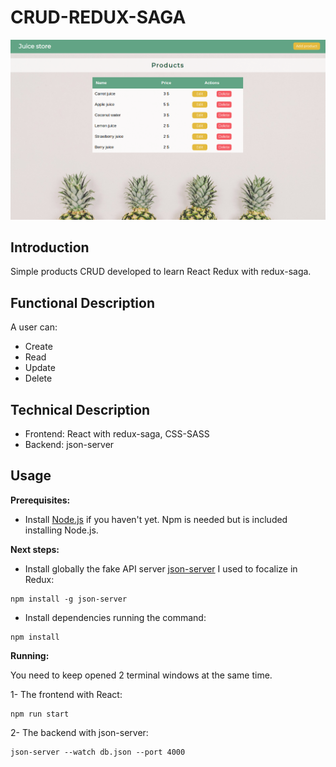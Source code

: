 # CRUD-REDUX-SAGA

![juice-store](./img/juice-store.png)

## Introduction

Simple products CRUD developed to learn React Redux with redux-saga.

## Functional Description

A user can:
- Create
- Read
- Update
- Delete

## Technical Description

- Frontend: React with redux-saga, CSS-SASS
- Backend: json-server

## Usage

**Prerequisites:**

- Install [Node.js](https://nodejs.org/es/) if you haven't yet. Npm is needed but is included installing Node.js.

**Next steps:**

- Install globally the fake API server [json-server](https://github.com/typicode/json-server) I used to focalize in Redux:
```
npm install -g json-server
```



- Install dependencies running the command:
```
npm install
```

**Running:**

You need to keep opened 2 terminal windows at the same time.

1- The frontend with React:
```
npm run start
```

2- The backend with json-server:
```
json-server --watch db.json --port 4000
```

